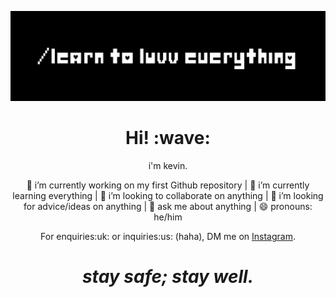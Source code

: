 [![Header](https://github.com/kevinesmaell/kevinesmaell/blob/main/header.png "Header")](https://www.instagram.com/uvv/)
<h1 align='center'> Hi! :wave:</h1>
<p align='center'>
i'm kevin.
</p>
<p align='center'>
🔭 i’m currently working on my first Github repository | 🌱 i’m currently learning everything | 👯 i’m looking to collaborate on anything | 
  🤔 i’m looking for advice/ideas on anything | 💬 ask me about anything | 😄 pronouns: he/him 
</p>
</p>
<p align='center'>
For enquiries:uk: or inquiries:us: (haha), DM me on <a href="https://isntagram.com/uvv">Instagram</a>.

<h1 align='center'><i>stay safe; stay well.</i></h1>

<!--

